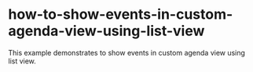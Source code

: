 # how-to-show-events-in-custom-agenda-view-using-list-view
This example demonstrates to show events in custom agenda view using list view.
